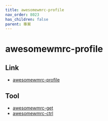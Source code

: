 ```yaml
---
title: awesomewmrc-profile
nav_order: 8023
has_children: false
parent: 專案
---
```


# awesomewmrc-profile


## Link

* [awesomewmrc-profile](https://samwhelp.github.io/note-about-awesomewm/read/project/awesomewmrc-profile/)


## Tool

* [awesomewmrc-get](https://samwhelp.github.io/note-about-awesomewm/read/project/awesomewmrc-profile/awesomewmrc-get)
* [awesomewmrc-ctrl](https://samwhelp.github.io/note-about-awesomewm/read/project/awesomewmrc-profile/awesomewmrc-ctrl)
